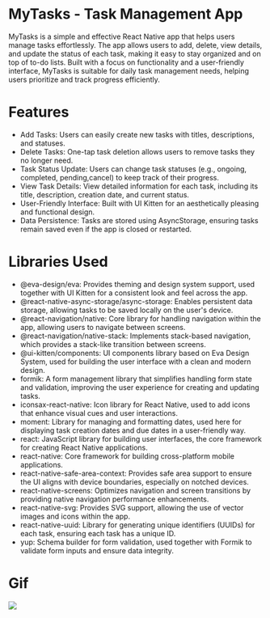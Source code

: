 # MyTasks - Task Management App

MyTasks is a simple and effective React Native app that helps users manage tasks effortlessly. The app allows users to add, delete, view details, and update the status of each task, making it easy to stay organized and on top of to-do lists. Built with a focus on functionality and a user-friendly interface, MyTasks is suitable for daily task management needs, helping users prioritize and track progress efficiently.

# Features

- Add Tasks: Users can easily create new tasks with titles, descriptions, and statuses.
- Delete Tasks: One-tap task deletion allows users to remove tasks they no longer need.
- Task Status Update: Users can change task statuses (e.g., ongoing, completed, pending,cancel) to keep track of their progress.
- View Task Details: View detailed information for each task, including its title, description, creation date, and current status.
- User-Friendly Interface: Built with UI Kitten for an aesthetically pleasing and functional design.
- Data Persistence: Tasks are stored using AsyncStorage, ensuring tasks remain saved even if the app is closed or restarted.

# Libraries Used

- @eva-design/eva: Provides theming and design system support, used together with UI Kitten for a consistent look and feel across the app.
- @react-native-async-storage/async-storage: Enables persistent data storage, allowing tasks to be saved locally on the user's device.
- @react-navigation/native: Core library for handling navigation within the app, allowing users to navigate between screens.
- @react-navigation/native-stack: Implements stack-based navigation, which provides a stack-like transition between screens.
- @ui-kitten/components: UI components library based on Eva Design System, used for building the user interface with a clean and modern design.
- formik: A form management library that simplifies handling form state and validation, improving the user experience for creating and updating tasks.
- iconsax-react-native: Icon library for React Native, used to add icons that enhance visual cues and user interactions.
- moment: Library for managing and formatting dates, used here for displaying task creation dates and due dates in a user-friendly way.
- react: JavaScript library for building user interfaces, the core framework for creating React Native applications.
- react-native: Core framework for building cross-platform mobile applications.
- react-native-safe-area-context: Provides safe area support to ensure the UI aligns with device boundaries, especially on notched devices.
- react-native-screens: Optimizes navigation and screen transitions by providing native navigation performance enhancements.
- react-native-svg: Provides SVG support, allowing the use of vector images and icons within the app.
- react-native-uuid: Library for generating unique identifiers (UUIDs) for each task, ensuring each task has a unique ID.
- yup: Schema builder for form validation, used together with Formik to validate form inputs and ensure data integrity.

# Gif

![](./src/assets/MyTasks.gif)
